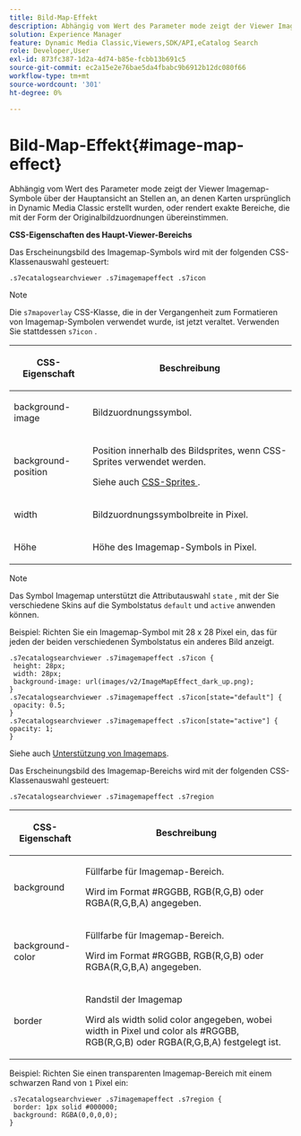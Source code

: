 ```yaml
---
title: Bild-Map-Effekt
description: Abhängig vom Wert des Parameter mode zeigt der Viewer Imagemap-Symbole über der Hauptansicht an Stellen an, an denen Karten ursprünglich in Dynamic Media Classic erstellt wurden, oder rendert exakte Bereiche, die mit der Form der Originalbildzuordnungen übereinstimmen.
solution: Experience Manager
feature: Dynamic Media Classic,Viewers,SDK/API,eCatalog Search
role: Developer,User
exl-id: 873fc387-1d2a-4d74-b85e-fcbb13b691c5
source-git-commit: ec2a15e2e76bae5da4fbabc9b6912b12dc080f66
workflow-type: tm+mt
source-wordcount: '301'
ht-degree: 0%

---
```


# Bild-Map-Effekt{#image-map-effect}

Abhängig vom Wert des Parameter mode zeigt der Viewer Imagemap-Symbole über der Hauptansicht an Stellen an, an denen Karten ursprünglich in Dynamic Media Classic erstellt wurden, oder rendert exakte Bereiche, die mit der Form der Originalbildzuordnungen übereinstimmen.

<!--<a id="section_061E550C1C1D4DB2BD663A898895B38C"></a>-->

**CSS-Eigenschaften des Haupt-Viewer-Bereichs**

Das Erscheinungsbild des Imagemap-Symbols wird mit der folgenden CSS-Klassenauswahl gesteuert:

```
.s7ecatalogsearchviewer .s7imagemapeffect .s7icon
```

>[!NOTE]
>
>Die `s7mapoverlay` CSS-Klasse, die in der Vergangenheit zum Formatieren von Imagemap-Symbolen verwendet wurde, ist jetzt veraltet. Verwenden Sie stattdessen `s7icon` .

<table id="table_94EE3F5BBE4547C0B4943471CEE7EDE4"> 
 <thead> 
  <tr> 
   <th colname="col1" class="entry"> <p> CSS-Eigenschaft </p> </th> 
   <th colname="col2" class="entry"> <p>Beschreibung </p> </th> 
  </tr> 
 </thead>
 <tbody> 
  <tr> 
   <td colname="col1"> <p> <span class="codeph"> background-image </span> </p> </td> 
   <td colname="col2"> <p>Bildzuordnungssymbol. </p> </td> 
  </tr> 
  <tr> 
   <td colname="col1"> <p> <span class="codeph"> background-position </span> </p> </td> 
   <td colname="col2"> <p> Position innerhalb des Bildsprites, wenn CSS-Sprites verwendet werden. </p> <p>Siehe auch <a href="../../../c-html5-s7-aem-asset-viewers/c-html5-ecatsearch-viewer-about/c-html5-ecatsearch-viewer-customizingviewer/c-html5-ecatsearch-viewer-customizingviewer.md#section-9d570f95eb2443aca74c1b02f6e89aff" format="dita" scope="local"> CSS-Sprites </a>. </p> </td> 
  </tr> 
  <tr> 
   <td colname="col1"> <p> <span class="codeph"> width </span> </p> </td> 
   <td colname="col2"> <p>Bildzuordnungssymbolbreite in Pixel. </p> </td> 
  </tr> 
  <tr> 
   <td colname="col1"> <p> <span class="codeph"> Höhe </span> </p> </td> 
   <td colname="col2"> <p>Höhe des Imagemap-Symbols in Pixel. </p> </td> 
  </tr> 
 </tbody> 
</table>

>[!NOTE]
>
>Das Symbol Imagemap unterstützt die Attributauswahl `state` , mit der Sie verschiedene Skins auf die Symbolstatus `default` und `active` anwenden können.

Beispiel: Richten Sie ein Imagemap-Symbol mit 28 x 28 Pixel ein, das für jeden der beiden verschiedenen Symbolstatus ein anderes Bild anzeigt.

```
.s7ecatalogsearchviewer .s7imagemapeffect .s7icon { 
 height: 28px; 
 width: 28px;  
 background-image: url(images/v2/ImageMapEffect_dark_up.png); 
} 
.s7ecatalogsearchviewer .s7imagemapeffect .s7icon[state="default"] { 
 opacity: 0.5; 
} 
.s7ecatalogsearchviewer .s7imagemapeffect .s7icon[state="active"] { 
opacity: 1; 
}
```

Siehe auch [Unterstützung von Imagemaps](../../../c-html5-s7-aem-asset-viewers/c-html5-20-ecatalog-viewer-about/c-html5-20-ecatalog-image-map-support.md#concept-28759efae5014a1fa8b0fb14dc26812a).

Das Erscheinungsbild des Imagemap-Bereichs wird mit der folgenden CSS-Klassenauswahl gesteuert:

```
.s7ecatalogsearchviewer .s7imagemapeffect .s7region
```

<table id="table_1FF98CE842604AAABD838FF528CDC4EF"> 
 <thead> 
  <tr> 
   <th colname="col1" class="entry"> <p> CSS-Eigenschaft </p> </th> 
   <th colname="col2" class="entry"> <p>Beschreibung </p> </th> 
  </tr> 
 </thead>
 <tbody> 
  <tr> 
   <td colname="col1"> <p> <span class="codeph"> background </span> </p> </td> 
   <td colname="col2"> <p> Füllfarbe für Imagemap-Bereich. </p> <p>Wird im Format #RGGBB, RGB(R,G,B) oder RGBA(R,G,B,A) angegeben. </p> </td> 
  </tr> 
  <tr> 
   <td colname="col1"> <p> <span class="codeph"> background-color </span> </p> </td> 
   <td colname="col2"> <p> Füllfarbe für Imagemap-Bereich. </p> <p>Wird im Format #RGGBB, RGB(R,G,B) oder RGBA(R,G,B,A) angegeben. </p> </td> 
  </tr> 
  <tr> 
   <td colname="col1"> <p> <span class="codeph"> border </span> </p> </td> 
   <td colname="col2"> <p> Randstil der Imagemap </p> <p>Wird als <span class="codeph"> <span class="varname"> width </span> solid <span class="varname"> color </span> </span> angegeben, wobei <span class="codeph"> <span class="varname"> width </span> </span> in Pixel und <span class="codeph"> <span class="varname"> color </span> </span> als #RGGBB, RGB(R,G,B) oder RGBA(R,G,B,A) festgelegt ist. </p> </td> 
  </tr> 
 </tbody> 
</table>

Beispiel: Richten Sie einen transparenten Imagemap-Bereich mit einem schwarzen Rand von `1` Pixel ein:

```
.s7ecatalogsearchviewer .s7imagemapeffect .s7region { 
 border: 1px solid #000000; 
 background: RGBA(0,0,0,0);  
}
```
